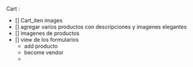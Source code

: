 
Cart :
- [] Cart_iten images
- [] agregar varios productos con descripciones y imagenes elegantes
- [] imagenes de productos
- [] view de los formularios
  - add producto
  - become vendor
  - 